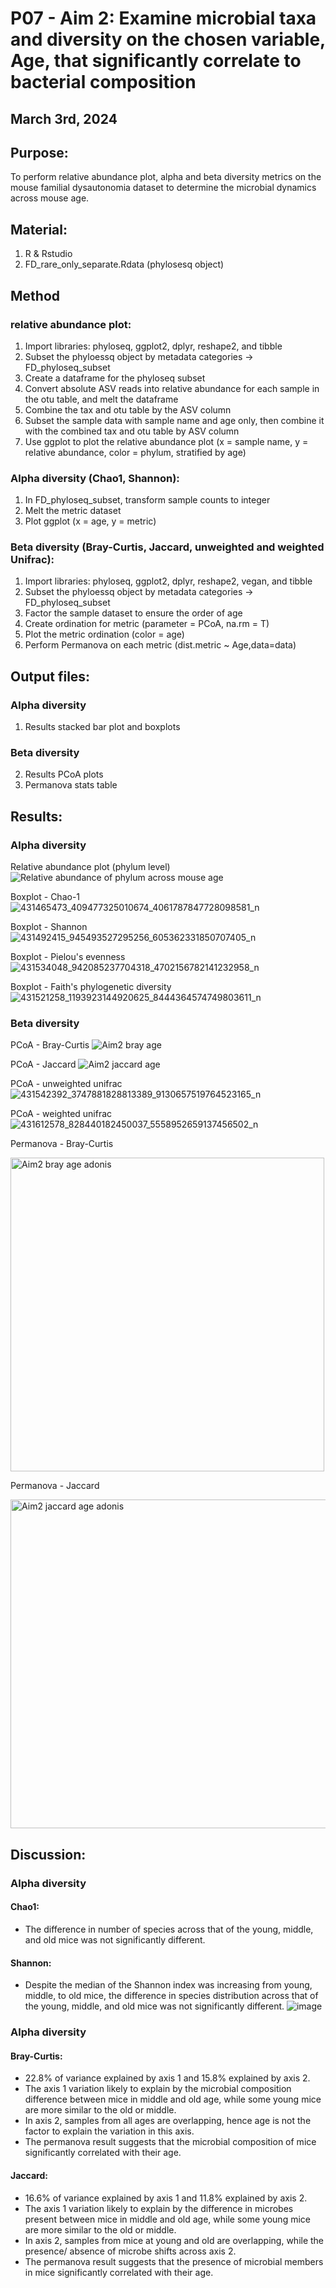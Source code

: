 # P07 - Aim 2: Examine microbial taxa and diversity on the chosen variable, Age, that significantly correlate to bacterial composition

## March 3rd, 2024

## Purpose:
To perform relative abundance plot, alpha and beta diversity metrics on the mouse familial dysautonomia dataset to determine the microbial dynamics across mouse age.

## Material: 
1. R & Rstudio
2. FD_rare_only_separate.Rdata (phylosesq object)

## Method 
### relative abundance plot:
1. Import libraries: phyloseq, ggplot2, dplyr, reshape2, and tibble
2. Subset the phyloessq object by metadata categories -> FD_phyloseq_subset
3. Create a dataframe for the phyloseq subset
4. Convert absolute ASV reads into relative abundance for each sample in the otu table, and melt the dataframe 
5. Combine the tax and otu table by the ASV column
6. Subset the sample data with sample name and age only, then combine it with the combined tax and otu table by ASV column
7. Use ggplot to plot the relative abundance plot (x = sample name, y = relative abundance, color = phylum, stratified by age)

### Alpha diversity (Chao1, Shannon):
1. In FD_phyloseq_subset, transform sample counts to integer
2. Melt the metric dataset
3. Plot ggplot (x = age, y = metric)

### Beta diversity (Bray-Curtis, Jaccard, unweighted and weighted Unifrac):
1. Import libraries: phyloseq, ggplot2, dplyr, reshape2, vegan, and tibble
2. Subset the phyloessq object by metadata categories -> FD_phyloseq_subset
3. Factor the sample dataset to ensure the order of age
4. Create ordination for metric (parameter = PCoA, na.rm = T)
5. Plot the metric ordination (color = age)
6. Perform Permanova on each metric (dist.metric ~ Age,data=data)

## Output files:
### Alpha diversity
1. Results stacked bar plot and boxplots
### Beta diversity
2. Results PCoA plots
3. Permanova stats table

## Results: 

### Alpha diversity

Relative abundance plot (phylum level)
![Relative abundance of phylum across mouse age](https://github.com/oliviakwon/MICB475_Team6/assets/158625508/132a18d3-9530-4235-a288-d0aeb0a0c697)

Boxplot - Chao-1
![431465473_409477325010674_4061787847728098581_n](https://github.com/oliviakwon/MICB475_Team6/assets/158625508/128a90e7-8994-4e19-b146-83ef2b1581c9)

Boxplot - Shannon
![431492415_945493527295256_605362331850707405_n](https://github.com/oliviakwon/MICB475_Team6/assets/158625508/943ce756-6643-4018-8af1-036503fb50fe)

Boxplot - Pielou's evenness
![431534048_942085237704318_4702156782141232958_n](https://github.com/oliviakwon/MICB475_Team6/assets/158625508/c706bbf4-6983-4785-b82e-07f93913c405)

Boxplot - Faith's phylogenetic diversity
![431521258_1193923144920625_8444364574749803611_n](https://github.com/oliviakwon/MICB475_Team6/assets/158625508/65f433a5-d839-4a06-83f7-803e4f208d6f)

### Beta diversity

PCoA - Bray-Curtis 
![Aim2 bray age](https://github.com/oliviakwon/MICB475_Team6/assets/158625508/22e12225-316b-434a-8b9a-23f7540a203c)


PCoA - Jaccard 
![Aim2 jaccard age](https://github.com/oliviakwon/MICB475_Team6/assets/158625508/5e5536a6-cc06-400d-8683-731818375047)

PCoA - unweighted unifrac
![431542392_3747881828813389_9130657519764523165_n](https://github.com/oliviakwon/MICB475_Team6/assets/158625508/6b3d7905-2577-46bb-8fae-95493256d757)

PCoA - weighted unifrac
![431612578_828440182450037_5558952659137456502_n](https://github.com/oliviakwon/MICB475_Team6/assets/158625508/661804ff-59e4-4cc5-a2be-d77139918bcc)


Permanova - Bray-Curtis

<img width="502" alt="Aim2 bray age adonis" src="https://github.com/oliviakwon/MICB475_Team6/assets/158625508/c78c34df-7bbf-4ccc-a2ae-6142a4cc60c7">




Permanova - Jaccard

<img width="526" alt="Aim2 jaccard age adonis" src="https://github.com/oliviakwon/MICB475_Team6/assets/158625508/00e45e87-c925-47ec-9682-a06abaae0410">


## Discussion:

### Alpha diversity 

#### Chao1:
*	The difference in number of species across that of the young, middle, and old mice was not significantly different. 

#### Shannon:
*	Despite the median of the Shannon index was increasing from young, middle, to old mice, the difference in species distribution across that of the young, middle, and old mice was not significantly different. 
![image](https://github.com/oliviakwon/MICB475_Team6/assets/158625508/fd4a85b2-035b-4d6a-a522-4e5796cb066d)


### Alpha diversity

#### Bray-Curtis:
*	22.8% of variance explained by axis 1 and 15.8% explained by axis 2.
*	The axis 1 variation likely to explain by the microbial composition difference between mice in middle and old age, while some young mice are more similar to the old or middle. 
*	In axis 2, samples from all ages are overlapping, hence age is not the factor to explain the variation in this axis.
*	The permanova result suggests that the microbial composition of mice significantly correlated with their age. 

#### Jaccard:
*	16.6% of variance explained by axis 1 and 11.8% explained by axis 2.
*	The axis 1 variation likely to explain by the difference in microbes present between mice in middle and old age, while some young mice are more similar to the old or middle. 
*	In axis 2, samples from mice at young and old are overlapping, while the presence/ absence of microbe shifts across axis 2.
*	The permanova result suggests that the presence of microbial members in mice significantly correlated with their age. 

